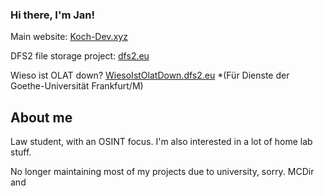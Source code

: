 ### Hi there, I'm Jan!

Main website: [Koch-Dev.xyz](https://koch-dev.xyz)

DFS2 file storage project: [dfs2.eu](https://dfs2.eu)

Wieso ist OLAT down? [WiesoIstOlatDown.dfs2.eu](https://wiesoistolatnichtda.dfs2.eu) *(Für Dienste der Goethe-Universität Frankfurt/M)

## About me

Law student, with an OSINT focus. I'm also interested in a lot of home lab stuff. 


No longer maintaining most of my projects due to university, sorry. MCDir and 
